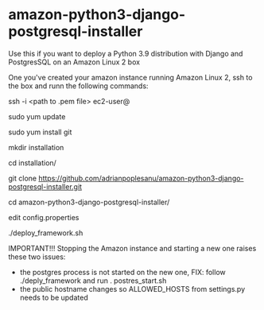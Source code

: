 # amazon-python3-django-postgresql-installer
Use this if you want to deploy a Python 3.9 distribution with Django and PostgresSQL on an Amazon Linux 2 box

One you've created your amazon instance running Amazon Linux 2, ssh to the box and runn the following commands:

ssh -i <path to .pem file> ec2-user@<Public IPv4 DNS>

sudo yum update

sudo yum install git

mkdir installation

cd installation/

git clone https://github.com/adrianpoplesanu/amazon-python3-django-postgresql-installer.git

cd amazon-python3-django-postgresql-installer/

edit config.properties

./deploy_framework.sh

IMPORTANT!!! Stopping the Amazon instance and starting a new one raises these two issues:
- the postgres process is not started on the new one, FIX: follow ./deply_framework and run . postres_start.sh
- the public hostname changes so ALLOWED_HOSTS from settings.py needs to be updated
